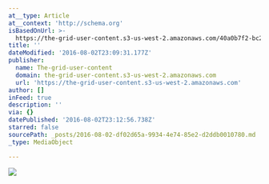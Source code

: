 ```yaml
---
at__type: Article
at__context: 'http://schema.org'
isBasedOnUrl: >-
  https://the-grid-user-content.s3-us-west-2.amazonaws.com/40a0b7f2-bc2f-48df-bb77-1043c450e5d8.jpg
title: ''
dateModified: '2016-08-02T23:09:31.177Z'
publisher:
  name: The-grid-user-content
  domain: the-grid-user-content.s3-us-west-2.amazonaws.com
  url: 'https://the-grid-user-content.s3-us-west-2.amazonaws.com'
author: []
inFeed: true
description: ''
via: {}
datePublished: '2016-08-02T23:12:56.738Z'
starred: false
sourcePath: _posts/2016-08-02-df02d65a-9934-4e74-85e2-d2ddb0010780.md
_type: MediaObject

---
```

![](https://the-grid-user-content.s3-us-west-2.amazonaws.com/40a0b7f2-bc2f-48df-bb77-1043c450e5d8.jpg)